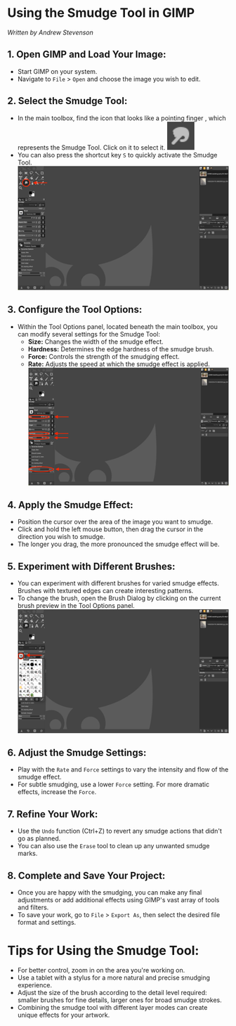# Using the Smudge Tool in GIMP
*Written by Andrew Stevenson*

## 1. Open GIMP and Load Your Image:

- Start GIMP on your system.
- Navigate to `File` > `Open` and choose the image you wish to edit.

## 2. Select the Smudge Tool:

- In the main toolbox, find the icon that looks like a pointing finger , which represents the Smudge Tool. Click on it to select it.
![Smudge Icon](../images/SmudgeTool.png)
- You can also press the shortcut key `S` to quickly activate the Smudge Tool.
![Selecting Smudge Tool](../images/SmudgeToolSelection.png)

## 3. Configure the Tool Options:

- Within the Tool Options panel, located beneath the main toolbox, you can modify several settings for the Smudge Tool:
  - **Size:** Changes the width of the smudge effect.
  - **Hardness:** Determines the edge hardness of the smudge brush.
  - **Force:** Controls the strength of the smudging effect.
  - **Rate:** Adjusts the speed at which the smudge effect is applied.
![Size, Hardness, and Force are Highlighted](../images/SmudgeToolAdjustments.png)

## 4. Apply the Smudge Effect:

- Position the cursor over the area of the image you want to smudge.
- Click and hold the left mouse button, then drag the cursor in the direction you wish to smudge.
- The longer you drag, the more pronounced the smudge effect will be.

## 5. Experiment with Different Brushes:

- You can experiment with different brushes for varied smudge effects. Brushes with textured edges can create interesting patterns.
- To change the brush, open the Brush Dialog by clicking on the current brush preview in the Tool Options panel.
![Selecting Smudge Tool](../images/SmudgeBlurDropdown.png)

## 6. Adjust the Smudge Settings:

- Play with the `Rate` and `Force` settings to vary the intensity and flow of the smudge effect.
- For subtle smudging, use a lower `Force` setting. For more dramatic effects, increase the `Force`.

## 7. Refine Your Work:

- Use the `Undo` function (Ctrl+Z) to revert any smudge actions that didn't go as planned.
- You can also use the `Erase` tool to clean up any unwanted smudge marks.

## 8. Complete and Save Your Project:

- Once you are happy with the smudging, you can make any final adjustments or add additional effects using GIMP's vast array of tools and filters.
- To save your work, go to `File` > `Export As`, then select the desired file format and settings.

# Tips for Using the Smudge Tool:

- For better control, zoom in on the area you're working on.
- Use a tablet with a stylus for a more natural and precise smudging experience.
- Adjust the size of the brush according to the detail level required: smaller brushes for fine details, larger ones for broad smudge strokes.
- Combining the smudge tool with different layer modes can create unique effects for your artwork.

